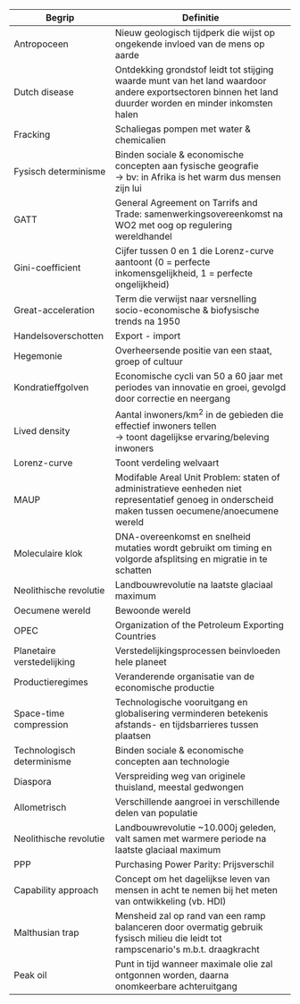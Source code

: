 | Begrip                     | Definitie                                                                                                                                                |
| -------------------------- | -------------------------------------------------------------------------------------------------------------------------------------------------------- |
| Antropoceen                | Nieuw geologisch tijdperk die wijst op ongekende invloed van de mens op aarde                                                                            |
| Dutch disease              | Ontdekking grondstof leidt tot stijging waarde munt van het land waardoor andere exportsectoren binnen het land duurder worden en minder inkomsten halen |
| Fracking                   | Schaliegas pompen met water & chemicalien                                                                                                                |
| Fysisch determinisme       | Binden sociale & economische concepten aan fysische geografie<br>	-> bv: in Afrika is het warm dus mensen zijn lui                                       |
| GATT                       | General Agreement on Tarrifs and Trade: samenwerkingsovereenkomst na WO2 met oog op regulering wereldhandel                                              |
| Gini-coefficient           | Cijfer tussen 0 en 1 die Lorenz-curve aantoont (0 = perfecte inkomensgelijkheid, 1 = perfecte ongelijkheid)                                              |
| Great-acceleration         | Term die verwijst naar versnelling socio-economische & biofysische trends na 1950                                                                        |
| Handelsoverschotten        | Export - import                                                                                                                                          |
| Hegemonie                  | Overheersende positie van een staat, groep of cultuur                                                                                                    |
| Kondratieffgolven          | Economische cycli van 50 a 60 jaar met periodes van innovatie en groei, gevolgd door correctie en neergang                                               |
| Lived density              | Aantal inwoners/km<sup>2</sup> in de gebieden die effectief inwoners tellen<br>-> toont dagelijkse ervaring/beleving inwoners                            |
| Lorenz-curve               | Toont verdeling welvaart                                                                                                                                 |
| MAUP                       | Modifable Areal Unit Problem: staten of administratieve eenheden niet representatief genoeg in onderscheid maken tussen oecumene/anoecumene wereld       |
| Moleculaire klok           | DNA-overeenkomst en snelheid mutaties wordt gebruikt om timing en volgorde afsplitsing en migratie in te schatten                                        |
| Neolithische revolutie     | Landbouwrevolutie na laatste glaciaal maximum                                                                                                            |
| Oecumene wereld            | Bewoonde wereld                                                                                                                                          |
| OPEC                       | Organization of the Petroleum Exporting Countries                                                                                                        |
| Planetaire verstedelijking | Verstedelijkingsprocessen beinvloeden hele planeet                                                                                                       |
| Productieregimes           | Veranderende organisatie van de economische productie                                                                                                    |
| Space-time compression     | Technologische vooruitgang en globalisering verminderen betekenis afstands- en tijdsbarrieres tussen plaatsen                                            |
| Technologisch determinisme | Binden sociale & economische concepten aan technologie                                                                                                   |
| Diaspora                   | Verspreiding weg van originele thuisland, meestal gedwongen                                                                                              |
| Allometrisch               | Verschillende aangroei in verschillende delen van populatie                                                                                              |
| Neolithische revolutie     | Landbouwrevolutie ~10.000j geleden, valt samen met warmere periode na laatste glaciaal maximum                                                           |
| PPP                        | Purchasing Power Parity: Prijsverschil                                                                                                                   |
| Capability approach        | Concept om het dagelijkse leven van mensen in acht te nemen bij het meten van ontwikkeling (vb. HDI)                                                     |
| Malthusian trap            | Mensheid zal op rand van een ramp balanceren door overmatig gebruik fysisch milieu die leidt tot rampscenario's m.b.t. draagkracht                       |
| Peak oil                   | Punt in tijd wanneer maximale olie zal ontgonnen worden, daarna onomkeerbare achteruitgang                                                               |
